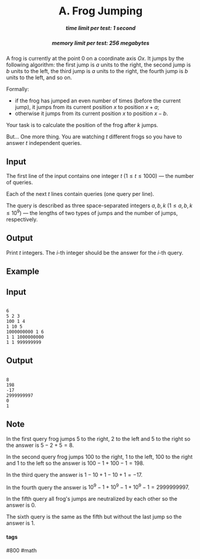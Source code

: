 <h1 style='text-align: center;'> A. Frog Jumping</h1>

<h5 style='text-align: center;'>time limit per test: 1 second</h5>
<h5 style='text-align: center;'>memory limit per test: 256 megabytes</h5>

A frog is currently at the point $0$ on a coordinate axis $Ox$. It jumps by the following algorithm: the first jump is $a$ units to the right, the second jump is $b$ units to the left, the third jump is $a$ units to the right, the fourth jump is $b$ units to the left, and so on.

Formally: 

* if the frog has jumped an even number of times (before the current jump), it jumps from its current position $x$ to position $x+a$;
* otherwise it jumps from its current position $x$ to position $x-b$.

Your task is to calculate the position of the frog after $k$ jumps.

But... One more thing. You are watching $t$ different frogs so you have to answer $t$ independent queries.

## Input

The first line of the input contains one integer $t$ ($1 \le t \le 1000$) — the number of queries.

Each of the next $t$ lines contain queries (one query per line).

The query is described as three space-separated integers $a, b, k$ ($1 \le a, b, k \le 10^9$) — the lengths of two types of jumps and the number of jumps, respectively.

## Output

Print $t$ integers. The $i$-th integer should be the answer for the $i$-th query.

## Example

## Input


```

6
5 2 3
100 1 4
1 10 5
1000000000 1 6
1 1 1000000000
1 1 999999999

```
## Output


```

8
198
-17
2999999997
0
1

```
## Note

In the first query frog jumps $5$ to the right, $2$ to the left and $5$ to the right so the answer is $5 - 2 + 5 = 8$.

In the second query frog jumps $100$ to the right, $1$ to the left, $100$ to the right and $1$ to the left so the answer is $100 - 1 + 100 - 1 = 198$.

In the third query the answer is $1 - 10 + 1 - 10 + 1 = -17$.

In the fourth query the answer is $10^9 - 1 + 10^9 - 1 + 10^9 - 1 = 2999999997$.

In the fifth query all frog's jumps are neutralized by each other so the answer is $0$.

The sixth query is the same as the fifth but without the last jump so the answer is $1$.



#### tags 

#800 #math 